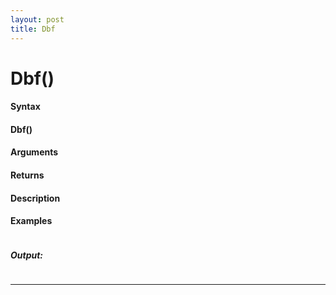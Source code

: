 ```yaml
---
layout: post
title: Dbf
---
```


# Dbf()


#### Syntax

#### Dbf()

#### Arguments

#### Returns

#### Description

#### Examples

```

```

##### Output:

```

```

---